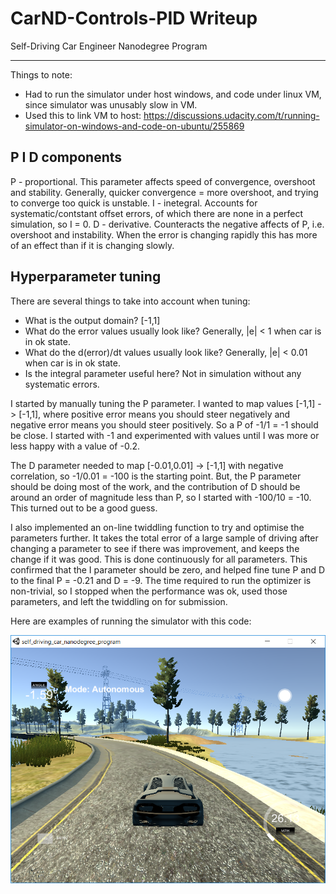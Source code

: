 # CarND-Controls-PID Writeup
Self-Driving Car Engineer Nanodegree Program

---

Things to note:
* Had to run the simulator under host windows, and code under linux VM, since simulator was unusably slow in VM.
* Used this to link VM to host: https://discussions.udacity.com/t/running-simulator-on-windows-and-code-on-ubuntu/255869

## P I D components
P - proportional. This parameter affects speed of convergence, overshoot and stability. Generally, quicker convergence = more overshoot, and trying to converge too quick is unstable.
I - inetegral. Accounts for systematic/contstant offset errors, of which there are none in a perfect simulation, so I = 0.
D - derivative. Counteracts the negative affects of P, i.e. overshoot and instability. When the error is changing rapidly this has more of an effect than if it is changing slowly.

## Hyperparameter tuning
There are several things to take into account when tuning:

* What is the output domain? [-1,1]
* What do the error values usually look like? Generally, |e| < 1 when car is in ok state.
* What do the d(error)/dt values usually look like? Generally, |e| < 0.01 when car is in ok state.
* Is the integral parameter useful here? Not in simulation without any systematic errors.

I started by manually tuning the P parameter. I wanted to map values [-1,1] -> [-1,1], where positive error means you should steer negatively and negative error means you should steer positively. So a P of -1/1 = -1 should be close. I started with -1 and experimented with values until I was more or less happy with a value of -0.2.

The D parameter needed to map [-0.01,0.01] -> [-1,1] with negative correlation, so -1/0.01 = -100 is the starting point. But, the P parameter should be doing most of the work, and the contribution of D should be around an order of magnitude less than P, so I started with -100/10 = -10. This turned out to be a good guess.

I also implemented an on-line twiddling function to try and optimise the parameters further. It takes the total error of a large sample of driving after changing a parameter to see if there was improvement, and keeps the change if it was good. This is done continuously for all parameters. This confirmed that the I parameter should be zero, and helped fine tune P and D to the final P = -0.21 and D = -9. The time required to run the optimizer is non-trivial, so I stopped when the performance was ok, used those parameters, and left the twiddling on for submission.

Here are examples of running the simulator with this code:

[//]: # (Image References)
[image1]: ./Capture.PNG

![alt text][image1]
